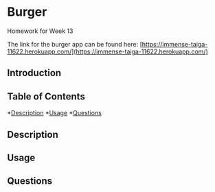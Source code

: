 # Burger

Homework for Week 13

The link for the burger app can be found here: [https://immense-taiga-11622.herokuapp.com/](https://immense-taiga-11622.herokuapp.com/)

## Introduction

## Table of Contents
*[Description](#Description)
*[Usage](#Usage)
*[Questions](#Questions)

## Description

## Usage

## Questions